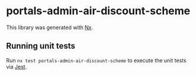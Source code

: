 # portals-admin-air-discount-scheme

This library was generated with [Nx](https://nx.dev).

## Running unit tests

Run `nx test portals-admin-air-discount-scheme` to execute the unit tests via [Jest](https://jestjs.io).
